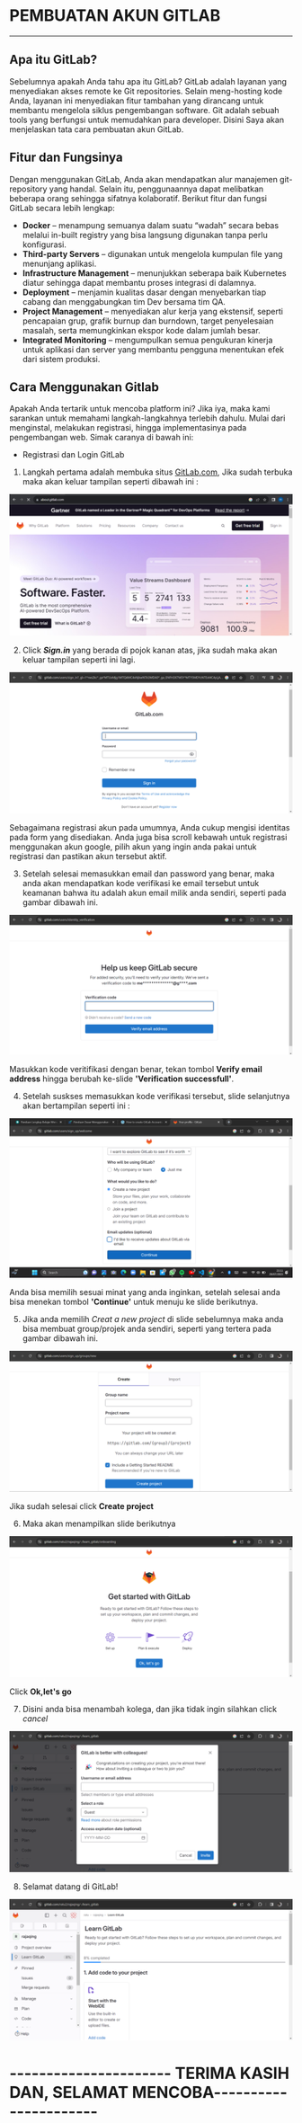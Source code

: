 # **PEMBUATAN AKUN GITLAB**
------------------------

## Apa itu GitLab?
Sebelumnya apakah Anda tahu apa itu GitLab? GitLab adalah layanan yang menyediakan akses remote ke Git repositories. Selain meng-hosting kode Anda, layanan ini menyediakan fitur tambahan yang dirancang untuk membantu mengelola siklus pengembangan software. Git adalah sebuah tools yang berfungsi untuk memudahkan para developer. Disini Saya akan menjelaskan tata cara pembuatan akun GitLab.

## Fitur dan Fungsinya
Dengan menggunakan GitLab, Anda akan mendapatkan alur manajemen git-repository yang handal. Selain itu, penggunaannya dapat melibatkan beberapa orang sehingga sifatnya kolaboratif. Berikut fitur dan fungsi GitLab secara lebih lengkap:

* **Docker** – menampung semuanya dalam suatu “wadah” secara bebas melalui in-built registry yang bisa langsung digunakan tanpa perlu konfigurasi.
* **Third-party Servers** – digunakan untuk mengelola kumpulan file yang menunjang aplikasi.
* **Infrastructure Management** – menunjukkan seberapa baik Kubernetes diatur sehingga dapat membantu proses integrasi di dalamnya.
* **Deployment** – menjamin kualitas dasar dengan menyebarkan tiap cabang dan menggabungkan tim Dev bersama tim QA.
* **Project Management** – menyediakan alur kerja yang ekstensif, seperti pencapaian grup, grafik burnup dan burndown, target penyelesaian masalah, serta memungkinkan ekspor kode dalam jumlah besar. 
* **Integrated Monitoring** – mengumpulkan semua pengukuran kinerja untuk aplikasi dan server yang membantu pengguna menentukan efek dari sistem produksi. 


## Cara Menggunakan Gitlab
Apakah Anda tertarik untuk mencoba platform ini? Jika iya, maka kami sarankan untuk memahami langkah-langkahnya terlebih dahulu. Mulai dari menginstal, melakukan registrasi, hingga implementasinya pada pengembangan web. Simak caranya di bawah ini:

* Registrasi dan Login GitLab
1. Langkah pertama adalah membuka situs [GitLab.com](https://about.gitlab.com/), Jika sudah terbuka maka akan keluar tampilan seperti dibawah ini :

![Alt text](gambar/halaman-utama-situs.png.png)

2. Click **_Sign.in_** yang berada di pojok kanan atas, jika sudah maka akan keluar tampilan seperti ini lagi. 

![Alt text](gambar/halaman-login-gitlab.png.png)

Sebagaimana registrasi akun pada umumnya, Anda cukup mengisi identitas pada form yang disediakan. Anda juga bisa scroll kebawah untuk registrasi menggunakan akun google, pilih akun yang ingin anda pakai untuk registrasi dan pastikan akun tersebut aktif.  

3. Setelah selesai memasukkan email dan password yang benar, maka anda akan mendapatkan kode verifikasi ke email tersebut untuk keamanan bahwa itu adalah akun email milik anda sendiri, seperti pada gambar dibawah ini.

![Alt text](gambar/halaman-verifikasi-akun.png.png)

Masukkan kode veritifikasi dengan benar, tekan tombol **Verify email address** hingga berubah ke-slide **'Verification successfull'**.

4. Setelah suskses memasukkan kode verifikasi tersebut, slide selanjutnya akan bertampilan seperti ini :

![Alt text](gambar/halaman-minat.png.png)

Anda bisa memilih sesuai minat yang anda inginkan, setelah selesai anda bisa menekan tombol **'Continue'** untuk menuju ke slide berikutnya.

5. Jika anda memilih *_Creat a new project_* di slide sebelumnya maka anda bisa membuat group/projek anda sendiri, seperti yang tertera pada gambar dibawah ini.

![Alt text](gambar/halaman-create-project.png.png)

Jika sudah selesai click **Create project**

6. Maka akan menampilkan slide berikutnya

![Alt text](gambar/sebelum-halaman-gitlab.png.png)

Click **Ok,let's go**

7.  Disini anda bisa menambah kolega, dan jika tidak ingin silahkan click _cancel_

![Alt text](gambar/halaman-collague.png.png)

8.  Selamat datang di GitLab!

![Alt text](gambar/halaman-utama-gitlab.png.png)

#        ---------------------- **TERIMA KASIH DAN, SELAMAT MENCOBA**----------------------
